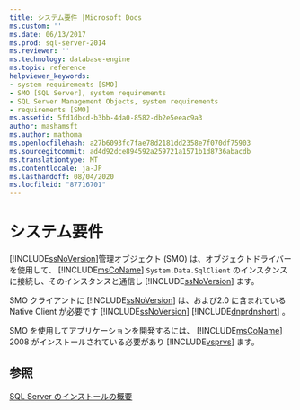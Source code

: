 ```yaml
---
title: システム要件 |Microsoft Docs
ms.custom: ''
ms.date: 06/13/2017
ms.prod: sql-server-2014
ms.reviewer: ''
ms.technology: database-engine
ms.topic: reference
helpviewer_keywords:
- system requirements [SMO]
- SMO [SQL Server], system requirements
- SQL Server Management Objects, system requirements
- requirements [SMO]
ms.assetid: 5fd1dbcd-b3bb-4da0-8582-db2e5eeac9a3
author: mashamsft
ms.author: mathoma
ms.openlocfilehash: a27b6093fc7fae78d2181dd2358e7f070df75903
ms.sourcegitcommit: ad4d92dce894592a259721a1571b1d8736abacdb
ms.translationtype: MT
ms.contentlocale: ja-JP
ms.lasthandoff: 08/04/2020
ms.locfileid: "87716701"
---
```

# <a name="system-requirements"></a>システム要件
  [!INCLUDE[ssNoVersion](../../includes/ssnoversion-md.md)]管理オブジェクト (SMO) は、オブジェクトドライバーを使用して、 [!INCLUDE[msCoName](../../includes/msconame-md.md)] `System.Data.SqlClient` のインスタンスに接続し、そのインスタンスと通信し [!INCLUDE[ssNoVersion](../../includes/ssnoversion-md.md)] ます。  
  
 SMO クライアントに [!INCLUDE[ssNoVersion](../../includes/ssnoversion-md.md)] は、および2.0 に含まれている Native Client が必要です [!INCLUDE[ssNoVersion](../../includes/ssnoversion-md.md)] [!INCLUDE[dnprdnshort](../../includes/dnprdnshort-md.md)] 。  
  
 SMO を使用してアプリケーションを開発するには、 [!INCLUDE[msCoName](../../includes/msconame-md.md)] 2008 がインストールされている必要があり [!INCLUDE[vsprvs](../../includes/vsprvs-md.md)] ます。  
  
## <a name="see-also"></a>参照  
 [SQL Server のインストールの概要](https://technet.microsoft.com/library/bb500438\(v=SQL.105\).aspx)  
  
  
